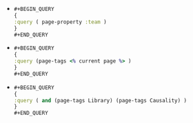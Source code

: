- ```clojure
  #+BEGIN_QUERY
  {
  :query ( page-property :team )
  }
  #+END_QUERY
  ```
- ```clojure
  #+BEGIN_QUERY
  {
  :query (page-tags <% current page %> )
  }
  #+END_QUERY
  ```
- ```clojure
  #+BEGIN_QUERY
  {
  :query ( and (page-tags Library) (page-tags Causality) )
  }
  #+END_QUERY
  ```